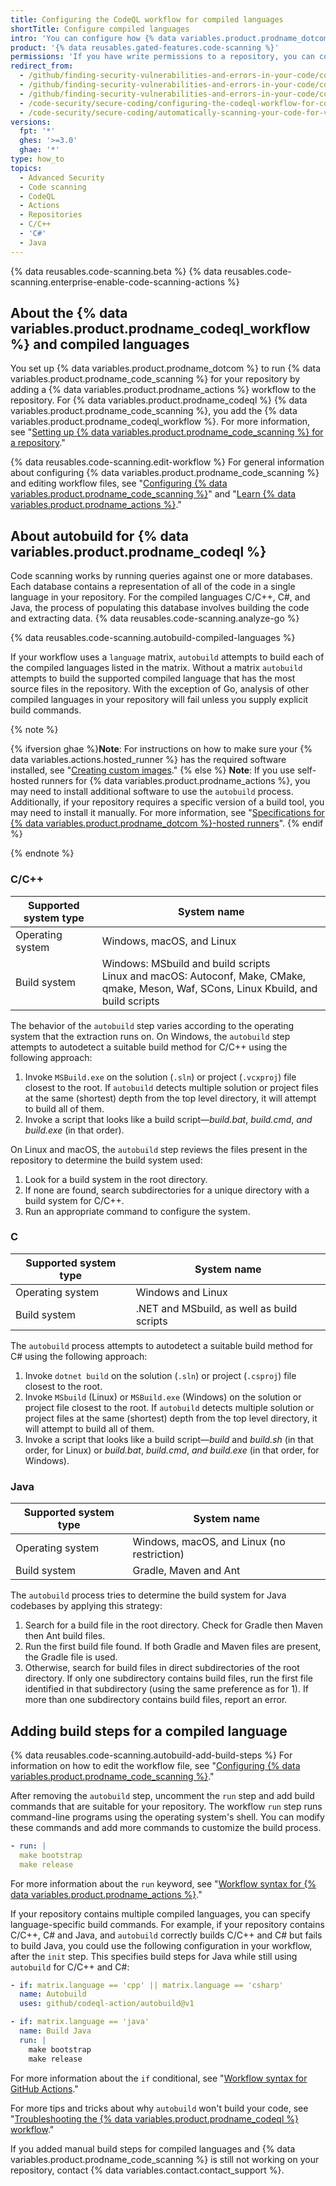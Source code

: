 ```yaml
---
title: Configuring the CodeQL workflow for compiled languages
shortTitle: Configure compiled languages
intro: 'You can configure how {% data variables.product.prodname_dotcom %} uses the {% data variables.product.prodname_codeql_workflow %} to scan code written in compiled languages for vulnerabilities and errors.'
product: '{% data reusables.gated-features.code-scanning %}'
permissions: 'If you have write permissions to a repository, you can configure {% data variables.product.prodname_code_scanning %} for that repository.'
redirect_from:
  - /github/finding-security-vulnerabilities-and-errors-in-your-code/configuring-code-scanning-for-compiled-languages
  - /github/finding-security-vulnerabilities-and-errors-in-your-code/configuring-the-codeql-action-for-compiled-languages
  - /github/finding-security-vulnerabilities-and-errors-in-your-code/configuring-the-codeql-workflow-for-compiled-languages
  - /code-security/secure-coding/configuring-the-codeql-workflow-for-compiled-languages
  - /code-security/secure-coding/automatically-scanning-your-code-for-vulnerabilities-and-errors/configuring-the-codeql-workflow-for-compiled-languages
versions:
  fpt: '*'
  ghes: '>=3.0'
  ghae: '*'
type: how_to
topics:
  - Advanced Security
  - Code scanning
  - CodeQL
  - Actions
  - Repositories
  - C/C++
  - 'C#'
  - Java
---
```


<!--For this article in earlier GHES versions, see /content/github/finding-security-vulnerabilities-and-errors-in-your-code-->

{% data reusables.code-scanning.beta %}
{% data reusables.code-scanning.enterprise-enable-code-scanning-actions %}

## About the {% data variables.product.prodname_codeql_workflow %} and compiled languages

You set up {% data variables.product.prodname_dotcom %} to run {% data variables.product.prodname_code_scanning %} for your repository by adding a {% data variables.product.prodname_actions %} workflow to the repository. For {% data variables.product.prodname_codeql %} {% data variables.product.prodname_code_scanning %}, you add the {% data variables.product.prodname_codeql_workflow %}. For more information, see "[Setting up {% data variables.product.prodname_code_scanning %} for a repository](/code-security/secure-coding/setting-up-code-scanning-for-a-repository)."

{% data reusables.code-scanning.edit-workflow %}
For general information about configuring {% data variables.product.prodname_code_scanning %} and editing workflow files, see "[Configuring {% data variables.product.prodname_code_scanning %}](/code-security/secure-coding/configuring-code-scanning)" and  "[Learn {% data variables.product.prodname_actions %}](/actions/learn-github-actions)."

## About autobuild for {% data variables.product.prodname_codeql %}

Code scanning works by running queries against one or more databases. Each database contains a representation of all of the code in a single language in your repository. For the compiled languages C/C++, C#, and Java, the process of populating this database involves building the code and extracting data. {% data reusables.code-scanning.analyze-go %}

{% data reusables.code-scanning.autobuild-compiled-languages %}

If your workflow uses a `language` matrix, `autobuild` attempts to build each of the compiled languages listed in the matrix. Without a matrix `autobuild` attempts to build the supported compiled language that has the most source files in the repository. With the exception of Go, analysis of other compiled languages in your repository will fail unless you supply explicit build commands.

{% note %}

{% ifversion ghae %}**Note**: For instructions on how to make sure your {% data variables.actions.hosted_runner %} has the required software installed, see "[Creating custom images](/actions/using-github-hosted-runners/creating-custom-images)."
{% else %}
**Note**: If you use self-hosted runners for {% data variables.product.prodname_actions %}, you may need to install additional software to use the `autobuild` process. Additionally, if your repository requires a specific version of a build tool, you may need to install it manually. For more information, see "[Specifications for {% data variables.product.prodname_dotcom %}-hosted runners](/actions/reference/specifications-for-github-hosted-runners/#supported-software)".
{% endif %}

{% endnote %}

### C/C++

| Supported system type | System name                                                                                                                                    |
| --------------------- | ---------------------------------------------------------------------------------------------------------------------------------------------- |
| Operating system      | Windows, macOS, and Linux                                                                                                                      |
| Build system          | Windows: MSbuild and build scripts<br/>Linux and macOS: Autoconf, Make, CMake, qmake, Meson, Waf, SCons, Linux Kbuild, and build scripts |

The behavior of the `autobuild` step varies according to the operating system that the extraction runs on. On Windows, the `autobuild` step attempts to autodetect a suitable build method for C/C++ using the following approach:

1. Invoke `MSBuild.exe` on the solution (`.sln`) or project (`.vcxproj`) file closest to the root. If `autobuild` detects multiple solution or project files at the same (shortest) depth from the top level directory, it will attempt to build all of them.
2. Invoke a script that looks like a build script—_build.bat_, _build.cmd_, _and build.exe_ (in that order).

On Linux and macOS, the `autobuild` step reviews the files present in the repository to determine the build system used:

1. Look for a build system in the root directory.
2. If none are found, search subdirectories for a unique directory with a build system for C/C++.
3. Run an appropriate command to configure the system.

### C

| Supported system type | System name                                |
| --------------------- | ------------------------------------------ |
| Operating system      | Windows and Linux                          |
| Build system          | .NET and MSbuild, as well as build scripts |

The `autobuild` process attempts to autodetect a suitable build method for C# using the following approach:

1. Invoke `dotnet build` on the solution (`.sln`) or project (`.csproj`) file closest to the root.
2. Invoke `MSbuild` (Linux) or `MSBuild.exe` (Windows) on the solution or project file closest to the root. If `autobuild` detects multiple solution or project files at the same (shortest) depth from the top level directory, it will attempt to build all of them.
3. Invoke a script that looks like a build script—_build_ and _build.sh_ (in that order, for Linux) or _build.bat_, _build.cmd_, _and build.exe_ (in that order, for Windows).

### Java

| Supported system type | System name                                |
| --------------------- | ------------------------------------------ |
| Operating system      | Windows, macOS, and Linux (no restriction) |
| Build system          | Gradle, Maven and Ant                      |

The `autobuild` process tries to determine the build system for Java codebases by applying this strategy:

1. Search for a build file in the root directory. Check for Gradle then Maven then Ant build files.
2. Run the first build file found. If both Gradle and Maven files are present, the Gradle file is used.
3. Otherwise, search for build files in direct subdirectories of the root directory. If only one subdirectory contains build files, run the first file identified in that subdirectory (using the same preference as for 1). If more than one subdirectory contains build files, report an error.

## Adding build steps for a compiled language

{% data reusables.code-scanning.autobuild-add-build-steps %} For information on how to edit the workflow file, see  "[Configuring {% data variables.product.prodname_code_scanning %}](/code-security/secure-coding/configuring-code-scanning#editing-a-code-scanning-workflow)."

After removing the `autobuild` step, uncomment the `run` step and add build commands that are suitable for your repository. The workflow `run` step runs command-line programs using the operating system's shell. You can modify these commands and add more commands to customize the build process.

``` yaml
- run: |
  make bootstrap
  make release
```

For more information about the `run` keyword, see "[Workflow syntax for {% data variables.product.prodname_actions %}](/actions/reference/workflow-syntax-for-github-actions#jobsjob_idstepsrun)."

If your repository contains multiple compiled languages, you can specify language-specific build commands. For example, if your repository contains C/C++, C# and Java, and `autobuild` correctly builds C/C++ and C# but fails to build Java, you could use the following configuration in your workflow, after the `init` step. This specifies build steps for Java while still using `autobuild` for C/C++ and C#:

```yaml
- if: matrix.language == 'cpp' || matrix.language == 'csharp' 
  name: Autobuild
  uses: github/codeql-action/autobuild@v1

- if: matrix.language == 'java' 
  name: Build Java
  run: |
    make bootstrap
    make release
```

For more information about the `if` conditional, see "[Workflow syntax for GitHub Actions](/actions/reference/workflow-syntax-for-github-actions#jobsjob_idstepsif)."

For more tips and tricks about why `autobuild` won't build your code, see "[Troubleshooting the {% data variables.product.prodname_codeql %} workflow](/code-security/secure-coding/troubleshooting-the-codeql-workflow)."

If you added manual build steps for compiled languages and {% data variables.product.prodname_code_scanning %} is still not working on your repository, contact {% data variables.contact.contact_support %}.
